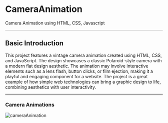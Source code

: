 # CameraAnimation
Camera Animation using HTML, CSS, Javascript
<hr>

## Basic Introduction
This project features a vintage camera animation created using HTML, CSS, and JavaScript. The design showcases a classic Polaroid-style camera with a modern flat design aesthetic. The animation may involve interactive elements such as a lens flash, button clicks, or film ejection, making it a playful and engaging component for a website. The project is a great example of how simple web technologies can bring a graphic design to life, combining aesthetics with user interactivity.
<hr>

### Camera Animations
![cameraAnimation](https://github.com/user-attachments/assets/f05e7cfd-8a72-4c2e-b021-a98420405e1f)

